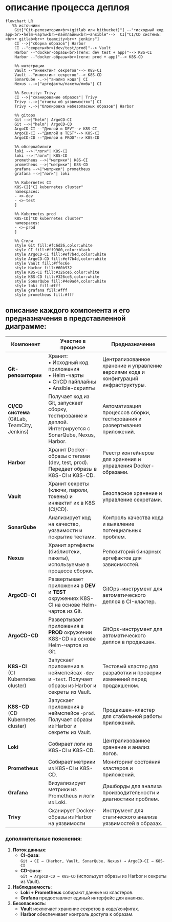 # описание процесса деплоя 
```mermaid
flowchart LR
   %% источники
    Git["Git-репозитории<br>(gitlab или bitbucket)"] --"•исходный код app<br>•helm-чарты<br>•пайплайны<br>•ansible"-->  CI["CI/CD система:<br>• gitlab<br>• teamcity<br>• jenkins"]
    CI -->|"сборка образов"| Harbor
    CI --"cекреты<br>(dev/test/prod)"--> Vault
    Harbor --"docker-образы<br>(теги: dev test + app)"--> K8S-CI
    Harbor --"docker-образы<br>(теги: prod + app)"--> K8S-CD

    %% интеграции
    Vault --"инжектинг секретов"--> K8S-CI
    Vault --"инжектинг секретов"--> K8S-CD
    SonarQube -.->|"анализ кода"| CI
    Nexus -.->|"артефакты/пакеты/либы"| CI

    %% Security: Trivy
    CI -->|"сканирование образов"| Trivy
    Trivy -.->|"отчеты об уязвимостях"| CI
    Trivy -.->|"блокировка небезопасных образов"| Harbor

    %% gitops
    Git -->|"helm"| ArgoCD-CI
    Git -->|"helm"| ArgoCD-CD
    ArgoCD-CI --"Деплой в DEV"--> K8S-CI
    ArgoCD-CI --"Деплой в TEST"--> K8S-CI
    ArgoCD-CD --"Деплой в PROD"--> K8S-CD

    %% обсервабилити
    loki -->|"логи"| K8S-CI
    loki -->|"логи"| K8S-CD
    prometheus -->|"метрики"| K8S-CI
    prometheus -->|"метрики"| K8S-CD
    grafana -->|"метрики"| prometheus
    grafana -->|"логи"| loki

    %% Kubernetes CI
    K8S-CI["CI kubernetes cluster"
    namespaces:
    - <>-dev
    - <>-test
    ]

    %% Kubernetes prod
    K8S-CD["CD kubernetes cluster"
    namespaces:
    - <>-prod
    ]

    %% Стили
    style Git fill:#fc6d26,color:white
    style CI fill:#ff9900,color:black
    style ArgoCD-CI fill:#ef7b4d,color:white
    style ArgoCD-CD fill:#ef7b4d,color:white
    style Vault fill:#ffec6e
    style Harbor fill:#60b932
    style K8S-CI fill:#326ce5,color:white
    style K8S-CD fill:#326ce5,color:white
    style SonarQube fill:#4e9ad4,color:white
    style loki fill:#fff
    style grafana fill:#fff
    style prometheus fill:#fff
```
## описание каждого компонента и его предназначения в представленной диаграмме:  

| **Компонент**        | **Участие в процессе**                                                                 | **Предназначение**                                                                 |
|----------------------|---------------------------------------------------------------------------------------|-----------------------------------------------------------------------------------|
| **Git-репозитории**  | Хранит:<br>• Исходный код приложения<br>• Helm-чарты<br>• CI/CD пайплайны<br>• Ansible-скрипты | Централизованное хранение и управление версиями кода и конфигураций инфраструктуры. |
| **CI/CD система**<br>(GitLab, TeamCity, Jenkins) | Получает код из Git, запускает сборку, тестирование и деплой. Интегрируется с SonarQube, Nexus, Harbor. | Автоматизация процессов сборки, тестирования и развертывания приложений. |
| **Harbor**           | Хранит Docker-образы с тегами (dev, test, prod). Передает образы в K8S-CI и K8S-CD. | Реестр контейнеров для хранения и управления Docker-образами. |
| **Vault**            | Хранит секреты (ключи, пароли, токены) и инжектит их в K8S (CI/CD). | Безопасное хранение и управление секретами. |
| **SonarQube**        | Анализирует код на качество, уязвимости и покрытие тестами. | Контроль качества кода и выявление потенциальных проблем. |
| **Nexus**            | Хранит артефакты (библиотеки, пакеты), используемые в процессе сборки. | Репозиторий бинарных артефактов для зависимостей. |
| **ArgoCD-CI**        | Развертывает приложения в **DEV** и **TEST** окружениях K8S-CI на основе Helm-чартов из Git. | GitOps-инструмент для автоматического деплоя в CI-кластер. |
| **ArgoCD-CD**        | Развертывает приложения в **PROD** окружении K8S-CD на основе Helm-чартов из Git. | GitOps-инструмент для автоматического деплоя в продакшен. |
| **K8S-CI**<br>(CI Kubernetes cluster) | Запускает приложения в неймспейсах `-dev` и `-test`. Получает образы из Harbor и секреты из Vault. | Тестовый кластер для разработки и проверки изменений перед продакшеном. |
| **K8S-CD**<br>(CD Kubernetes cluster) | Запускает приложения в неймспейсе `-prod`. Получает образы из Harbor и секреты из Vault. | Продакшен-кластер для стабильной работы приложений. |
| **Loki**             | Собирает логи из K8S-CI и K8S-CD. | Централизованное хранение и анализ логов. |
| **Prometheus**       | Собирает метрики из K8S-CI и K8S-CD. | Мониторинг состояния кластеров и приложений. |
| **Grafana**          | Визуализирует метрики из Prometheus и логи из Loki. | Дашборды для анализа производительности и диагностики проблем. |
| **Trivy**            | Сканирует Docker-образы из Harbor на уязвимости | Инструмент для статического анализа уязвимостей в образах. |

### дополнительные пояснения:
1. **Поток данных**:
   - **CI-фаза**:  
     `Git → CI → (Harbor, Vault, SonarQube, Nexus) → ArgoCD-CI → K8S-CI`  
   - **CD-фаза**:  
     `Git → ArgoCD-CD → K8S-CD` (использует образы из Harbor и секреты из Vault).  
2. **Наблюдаемость**:  
   - **Loki + Prometheus** собирают данные из кластеров.  
   - **Grafana** предоставляет единый интерфейс для анализа.  
3. **Безопасность**:  
   - **Vault** исключает хранение секретов в коде/конфигах.  
   - **Harbor** обеспечивает контроль доступа к образам.  
